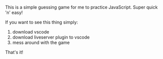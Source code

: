 This is a simple guessing game for me to practice JavaScript. Super quick 'n' easy!

If you want to see this thing simply:

1. download vscode
2. download liveserver plugin to vscode
3. mess around with the game

That's it!
